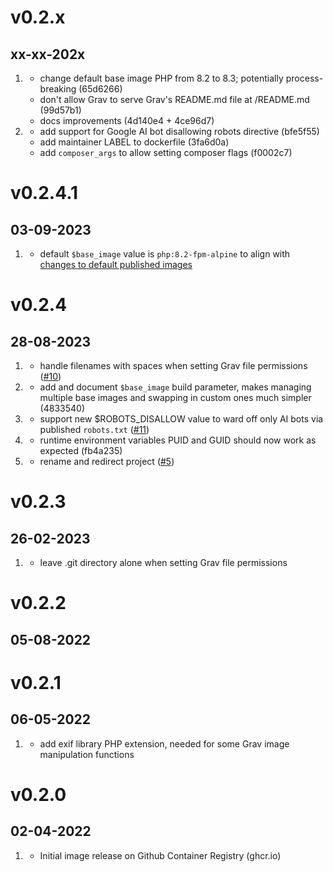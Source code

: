 # v0.2.x
## xx-xx-202x

1. [](#improved)
    * change default base image PHP from 8.2 to 8.3; potentially process-breaking (65d6266)
    * don't allow Grav to serve Grav's README.md file at /README.md (99d57b1)
    * docs improvements (4d140e4 + 4ce96d7)
2. [](#new)
    * add support for Google AI bot disallowing robots directive (bfe5f55)
    * add maintainer LABEL to dockerfile (3fa6d0a)
    * add `composer_args` to allow setting composer flags (f0002c7)

# v0.2.4.1
## 03-09-2023

1. [](#improved)
    * default `$base_image` value is `php:8.2-fpm-alpine` to align with [changes to default published images](https://github.com/hughbris/cadaver/discussions/8)

# v0.2.4
## 28-08-2023

1. [](#bugfix)
    * handle filenames with spaces when setting Grav file permissions ([#10](https://github.com/hughbris/grav-daddy/issues/10))
2. [](#new)
    * add and document `$base_image` build parameter, makes managing multiple base images and swapping in custom ones much simpler (4833540)
3. [](#new)
    * support new $ROBOTS_DISALLOW value to ward off only AI bots via published `robots.txt` ([#11](https://github.com/hughbris/grav-daddy/issues/11))
4. [](#bugfix)
    * runtime environment variables PUID and GUID should now work as expected (fb4a235)
5. [](#improved)
    * rename and redirect project ([#5](https://github.com/hughbris/grav-daddy/issues/5))

# v0.2.3
## 26-02-2023

1. [](#bugfix)
    * leave .git directory alone when setting Grav file permissions

# v0.2.2
## 05-08-2022

# v0.2.1
## 06-05-2022

1. [](#improved)
    * add exif library PHP extension, needed for some Grav image manipulation functions

# v0.2.0
## 02-04-2022

1. [](#new)
    * Initial image release on Github Container Registry (ghcr.io)
